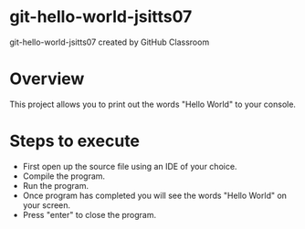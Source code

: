 ﻿# git-hello-world-jsitts07
git-hello-world-jsitts07 created by GitHub Classroom

# Overview
This project allows you to print out the words "Hello World" to your console. 

# Steps to execute
* First open up the source file using an IDE of your choice. 
* Compile the program.
* Run the program.
* Once program has completed you will see the words "Hello World" on your screen. 
* Press "enter" to close the program. 